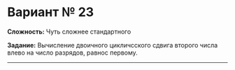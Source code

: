 # Вариант № 23
**Сложность:** Чуть сложнее cтандартного

**Задание:**  Вычисление двоичного цикличсского сдвига второго числа влево на число разрядов, равнос первому.

---